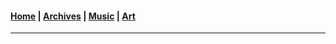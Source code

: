 <head>
  <!-- Favicon -->
  <link rel="shortcut icon" href="./favicon.ico">
  <!-- Global site tag (gtag.js) - Google Analytics -->
  <script async src="https://www.googletagmanager.com/gtag/js?id=UA-129370470-1"></script>
  <script>
    window.dataLayer = window.dataLayer || [];
    function gtag(){dataLayer.push(arguments);}
    gtag('js', new Date());

    gtag('config', 'UA-129370470-1');
  </script>
</head>

#### [Home](./README.md) | [Archives](./archives.md) | [Music](./music.md) | [Art](./art.md)

- - -
